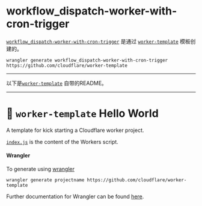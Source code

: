 # workflow_dispatch-worker-with-cron-trigger

[`workflow_dispatch-worker-with-cron-trigger`](https://github.com/dnasdw/workflow_dispatch-worker-with-cron-trigger) 是通过 [`worker-template`](https://github.com/cloudflare/worker-template) 模板创建的。

```
wrangler generate workflow_dispatch-worker-with-cron-trigger https://github.com/cloudflare/worker-template
```

---

以下是[`worker-template`](https://github.com/cloudflare/worker-template) 自带的README。

---

# 👷 `worker-template` Hello World

A template for kick starting a Cloudflare worker project.

[`index.js`](https://github.com/cloudflare/worker-template/blob/master/index.js) is the content of the Workers script.

#### Wrangler

To generate using [wrangler](https://github.com/cloudflare/wrangler)

```
wrangler generate projectname https://github.com/cloudflare/worker-template
```

Further documentation for Wrangler can be found [here](https://developers.cloudflare.com/workers/tooling/wrangler).

